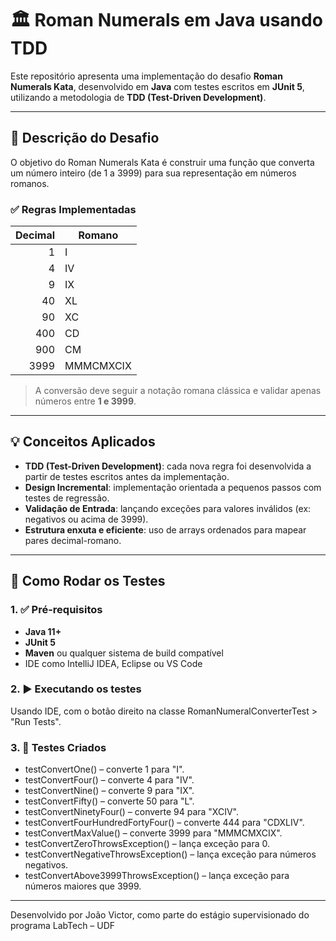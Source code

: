 # 🏛️ Roman Numerals em Java usando TDD

Este repositório apresenta uma implementação do desafio **Roman Numerals Kata**, desenvolvido em **Java** com testes escritos em **JUnit 5**, utilizando a metodologia de **TDD (Test-Driven Development)**.

---

## 📌 Descrição do Desafio

O objetivo do Roman Numerals Kata é construir uma função que converta um número inteiro (de 1 a 3999) para sua representação em números romanos.

### ✅ Regras Implementadas

| Decimal | Romano  |
|--------:|---------|
| 1       | I       |
| 4       | IV      |
| 9       | IX      |
| 40      | XL      |
| 90      | XC      |
| 400     | CD      |
| 900     | CM      |
| 3999    | MMMCMXCIX |

> A conversão deve seguir a notação romana clássica e validar apenas números entre **1 e 3999**.

---

## 💡 Conceitos Aplicados

- **TDD (Test-Driven Development)**: cada nova regra foi desenvolvida a partir de testes escritos antes da implementação.
- **Design Incremental**: implementação orientada a pequenos passos com testes de regressão.
- **Validação de Entrada**: lançando exceções para valores inválidos (ex: negativos ou acima de 3999).
- **Estrutura enxuta e eficiente**: uso de arrays ordenados para mapear pares decimal-romano.

---

## 🧪 Como Rodar os Testes

### 1. ✅ Pré-requisitos

- **Java 11+**
- **JUnit 5**
- **Maven** ou qualquer sistema de build compatível
- IDE como IntelliJ IDEA, Eclipse ou VS Code

### 2. ▶️ Executando os testes
Usando IDE, com o botão direito na classe RomanNumeralConverterTest > "Run Tests".

### 3. 🧪 Testes Criados
- testConvertOne() – converte 1 para "I".
- testConvertFour() – converte 4 para "IV".
- testConvertNine() – converte 9 para "IX".
- testConvertFifty() – converte 50 para "L".
- testConvertNinetyFour() – converte 94 para "XCIV".
- testConvertFourHundredFortyFour() – converte 444 para "CDXLIV".
- testConvertMaxValue() – converte 3999 para "MMMCMXCIX".
- testConvertZeroThrowsException() – lança exceção para 0.
- testConvertNegativeThrowsException() – lança exceção para números negativos.
- testConvertAbove3999ThrowsException() – lança exceção para números maiores que 3999.

---
Desenvolvido por João Victor, como parte do estágio supervisionado do programa LabTech – UDF

